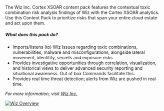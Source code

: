 The Wiz Inc. Cortex XSOAR content pack features the contextual toxic combination risk analysis findings of Wiz with the Cortex XSOAR analytics.
Use this Content Pack to prioritize risks that span your entire cloud estate and act upon them. 

##### What does this pack do?
- Imports/listens (to) Wiz Issues regarding toxic combinations, vulnerabilities, malware and misconfigurations, alongside lateral movement, identitity, secrets and exposure risks.
- Provides investigative opportunities through correlation, visualization, and historical views to deliver advanced security reporting and situational awareness. Out of box Commands facilitate this.
- Provides real time threat detection; alerts from Wiz are pushed in real time.

_For more information, visit [Wiz Inc.](https://wiz.io/)_

[![Wiz Overview](../../doc_files/Author_image.png/n)](https://wiz.io)